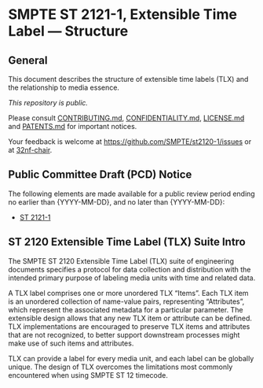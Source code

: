 # SMPTE ST 2121-1, Extensible Time Label — Structure

## General

This document describes the structure of extensible time labels (TLX) and the relationship to media essence.

_This repository is *public*._

Please consult [CONTRIBUTING.md](./CONTRIBUTING.md), [CONFIDENTIALITY.md](./CONFIDENTIALITY.md), [LICENSE.md](./LICENSE.md) and
[PATENTS.md](./PATENTS.md) for important notices.

Your feedback is welcome at https://github.com/SMPTE/st2120-1/issues or at [32nf-chair](mailto:32nf-chair@smpte.org).

## Public Committee Draft (PCD) Notice

The following elements are made available for a public review period ending no earlier than {YYYY-MM-DD}, and no later than {YYYY-MM-DD}:

* [ST 2121-1](./32NF-PCD-ST-2120-1-TLX-Structure-2021-12-15.pdf)

## ST 2120 Extensible Time Label (TLX) Suite Intro

The SMPTE ST 2120 Extensible Time Label (TLX) suite of engineering documents specifies a protocol for data collection and
distribution with the intended primary purpose of labeling media units with time and related data.

A TLX label comprises one or more unordered TLX “Items”. Each TLX item is an unordered collection of name-value pairs, representing
“Attributes”, which represent the associated metadata for a particular parameter. The extensible design allows that any new TLX item
or attribute can be defined. TLX implementations are encouraged to preserve TLX items and attributes that are not recognized, to
better support downstream processes might make use of such items and attributes.

TLX can provide a label for every media unit, and each label can be globally unique. The design of TLX overcomes the limitations
most commonly encountered when using SMPTE ST 12 timecode.
